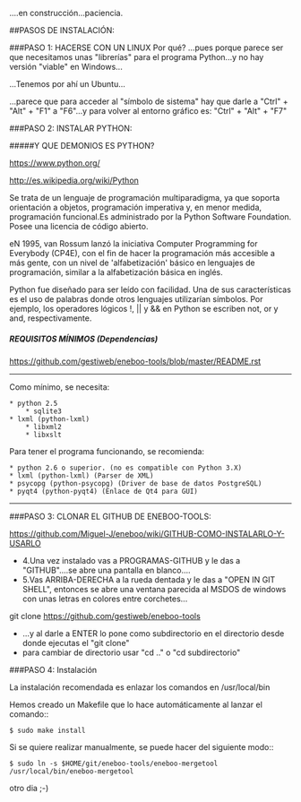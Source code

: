 
....en construcción...paciencia.

##PASOS DE INSTALACIÓN:

###PASO 1: HACERSE CON UN LINUX
Por qué? ...pues porque parece ser que necesitamos unas "librerías" para el programa Python...y no hay versión "viable" en Windows...

...Tenemos por ahí un Ubuntu...

...parece que para acceder al "símbolo de sistema" hay que darle a "Ctrl" + "Alt" +  "F1" a "F6"...y para volver al entorno gráfico es:  "Ctrl" + "Alt" +  "F7"

###PASO 2: INSTALAR PYTHON:

#####Y QUE DEMONIOS ES PYTHON?


https://www.python.org/

http://es.wikipedia.org/wiki/Python

Se trata de un lenguaje de programación multiparadigma, ya que soporta orientación a objetos, programación imperativa y, en menor medida, programación funcional.Es administrado por la Python Software Foundation. Posee una licencia de código abierto.

eN 1995, van Rossum lanzó la iniciativa Computer Programming for Everybody (CP4E), con el fin de hacer la programación más accesible a más gente, con un nivel de 'alfabetización' básico en lenguajes de programación, similar a la alfabetización básica en inglés.

Python fue diseñado para ser leído con facilidad. Una de sus características es el uso de palabras donde otros lenguajes utilizarían símbolos. Por ejemplo, los operadores lógicos !, || y && en Python se escriben not, or y and, respectivamente.


##### REQUISITOS MÍNIMOS (Dependencias)

https://github.com/gestiweb/eneboo-tools/blob/master/README.rst

---------
Como mínimo, se necesita:

    * python 2.5 
        * sqlite3
    * lxml (python-lxml)
        * libxml2
        * libxslt
    
Para tener el programa funcionando, se recomienda:

    * python 2.6 o superior. (no es compatible con Python 3.X)
    * lxml (python-lxml) (Parser de XML)
    * psycopg (python-psycopg) (Driver de base de datos PostgreSQL)
    * pyqt4 (python-pyqt4) (Enlace de Qt4 para GUI)
   
--------

###PASO 3: CLONAR EL GITHUB DE ENEBOO-TOOLS:

https://github.com/Miguel-J/eneboo/wiki/GITHUB-COMO-INSTALARLO-Y-USARLO

* 4.Una vez instalado vas a PROGRAMAS-GITHUB y le das a "GITHUB"....se abre una pantalla en blanco....
* 5.Vas ARRIBA-DERECHA a la rueda dentada y le das a "OPEN IN GIT SHELL", entonces se abre una ventana parecida al MSDOS de windows con unas letras en colores entre corchetes...

git clone https://github.com/gestiweb/eneboo-tools

* ...y al darle a ENTER lo pone como subdirectorio en el directorio desde donde ejecutas el "git clone"
* para cambiar de directorio usar "cd .." o "cd subdirectorio"


###PASO 4: Instalación



La instalación recomendada es enlazar los comandos en /usr/local/bin 

Hemos creado un Makefile que lo hace automáticamente al lanzar el comando::
    
    $ sudo make install
    
Si se quiere realizar manualmente, se puede hacer del siguiente modo::

    $ sudo ln -s $HOME/git/eneboo-tools/eneboo-mergetool /usr/local/bin/eneboo-mergetool
otro dia ;-)
